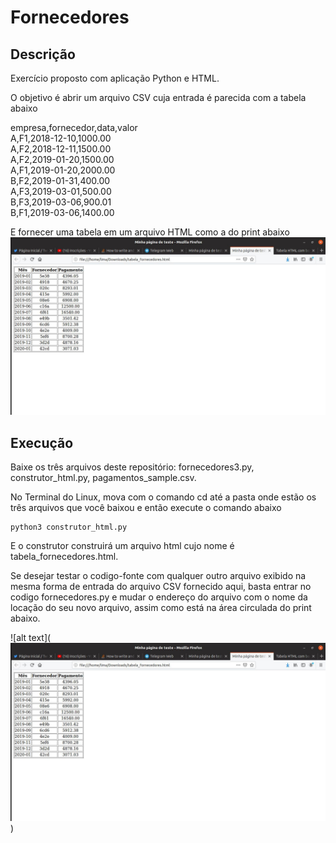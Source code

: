 # Fornecedores
## Descrição
Exercício proposto com aplicação Python e HTML.

O objetivo é abrir um arquivo CSV cuja entrada é parecida com a tabela abaixo

empresa,fornecedor,data,valor <br>
A,F1,2018-12-10,1000.00 <br>
A,F2,2018-12-11,1500.00 <br>
A,F2,2019-01-20,1500.00 <br>
A,F1,2019-01-20,2000.00 <br>
B,F2,2019-01-31,400.00  <br>
A,F3,2019-03-01,500.00  <br>
B,F3,2019-03-06,900.01  <br>
B,F1,2019-03-06,1400.00 <br>

E fornecer uma tabela em um arquivo HTML como a do print abaixo 
![alt text](https://github.com/lcslima45/fornecedores/blob/master/Screenshot%20from%202020-02-03%2021-32-27.jpg)

## Execução

Baixe os três arquivos deste repositório: fornecedores3.py, construtor_html.py, pagamentos_sample.csv.

No Terminal do Linux, mova com o comando cd até a pasta onde estão os três arquivos que você baixou e então 
execute o comando abaixo
```
python3 construtor_html.py
```

E o construtor construirá um arquivo html cujo nome é tabela_fornecedores.html. 

Se desejar testar o codigo-fonte com qualquer outro arquivo exibido na mesma forma de entrada do arquivo CSV fornecido aqui, basta entrar no codigo fornecedores.py e mudar o endereço do arquivo com o nome da locação do seu novo arquivo, assim como está na área circulada do print abaixo.

![alt text](![alt text](https://github.com/lcslima45/fornecedores/blob/master/Screenshot%20from%202020-02-03%2021-32-27.jpg))
